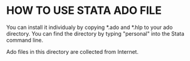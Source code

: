 # HOW TO USE STATA ADO FILE 
<p> You can install it individualy by copying *.ado and *.hlp to your ado directory. You can find the directory by typing "personal" into the Stata command line. </p> 
<p> Ado files in this directory are collected from Internet.</p>

